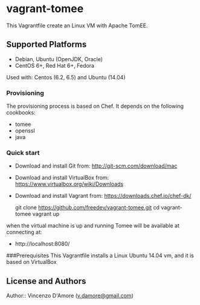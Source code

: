 # vagrant-tomee

This Vagrantfile create an Linux VM with Apache TomEE. 

## Supported Platforms

- Debian, Ubuntu (OpenJDK, Oracle)
- CentOS 6+, Red Hat 6+, Fedora

Used with: Centos (6.2, 6.5) and Ubuntu (14.04)

### Provisioning

The provisioning process is based on Chef. It depends on the following cookbooks:

- tomee
- openssl
- java

### Quick start

- Download and install Git from: http://git-scm.com/download/mac <br/>
- Download and install VirtualBox from: https://www.virtualbox.org/wiki/Downloads <br/>
- Download and install Vagrant from: https://downloads.chef.io/chef-dk/ <br/>

    git clone https://github.com/freedev/vagrant-tomee.git
    cd vagrant-tomee
    vagrant up

when the virtual machine is up and running Tomee will be available at connecting at:

- http://localhost:8080/

###Prerequisites
This Vagrantfile installs a Linux Ubuntu 14.04 vm, and it is based on VirtualBox<br>


## License and Authors

Author:: Vincenzo D'Amore (<v.damore@gmail.com>)
